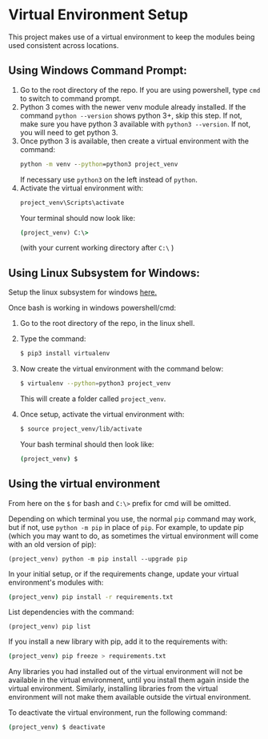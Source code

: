 # Virtual Environment Setup
This project makes use of a virtual environment to keep
the modules being used consistent across locations.
## Using Windows Command Prompt:
1) Go to the root directory of the repo. If you are using powershell, type `cmd` to switch to command prompt.
1) Python 3 comes with the newer venv module already installed. 
If the command `python --version` shows python 3+, skip this step. If not, make sure you have python 3 available with `python3 --version`. If not, you will need to get python 3.  
1) Once python 3 is available, then create a virtual environment with the command:
    ```cmd
    python -m venv --python=python3 project_venv
    ```
    If necessary use `python3` on the left instead of `python`.
1) Activate the virtual environment with:
    ```cmd
    project_venv\Scripts\activate
    ```
   Your terminal should now look like:
   ```cmd
   (project_venv) C:\>
   ```
   (with your current working directory after `C:\` )

## Using Linux Subsystem for Windows:
Setup the linux subsystem for windows [here.](https://www.howtogeek.com/249966/how-to-install-and-use-the-linux-bash-shell-on-windows-10/)

Once bash is working in windows powershell/cmd:
1) Go to the root directory of the repo, in the linux shell.
1) Type the command:
    ```bash
    $ pip3 install virtualenv
    ```
1) Now create the virtual environment with the command below:
    ```bash
    $ virtualenv --python=python3 project_venv
    ```
    This will create a folder called `project_venv`.

1) Once setup, activate the virtual environment with:
    ```bash
    $ source project_venv/lib/activate
    ```
    Your bash terminal should then look like:
    ```bash
    (project_venv) $ 
    ```
## Using the virtual environment
From here on the `$` for bash and `C:\>` prefix for cmd
will be omitted.

Depending on which terminal you use, the normal `pip`
command may work, but if not, use `python -m pip` in place of `pip`. 
For example, to update pip (which you may want to do, as sometimes the virtual environment will come with an old version of pip):
```
(project_venv) python -m pip install --upgrade pip
```
In your initial setup, or if the requirements change, update your virtual environment's modules with:
```bash
(project_venv) pip install -r requirements.txt
```
List dependencies with the command:
```
(project_venv) pip list
```
If you install a new library with pip,
add it to the requirements with:
```bash
(project_venv) pip freeze > requirements.txt
```
Any libraries you had installed out of the virtual 
environment will not be available in the virtual 
environment, until you install them again inside the 
virtual environment. Similarly, installing libraries 
from the virtual environment will not make them 
available outside the virtual environment.

To deactivate the virtual environment, run the following command:
```bash
(project_venv) $ deactivate
```

